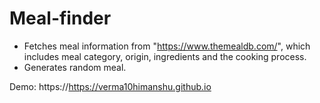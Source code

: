 # Meal-finder

* Fetches meal information from "https://www.themealdb.com/", which includes meal category, origin, ingredients and the cooking process. 
* Generates random meal.

Demo:
https://https://verma10himanshu.github.io
